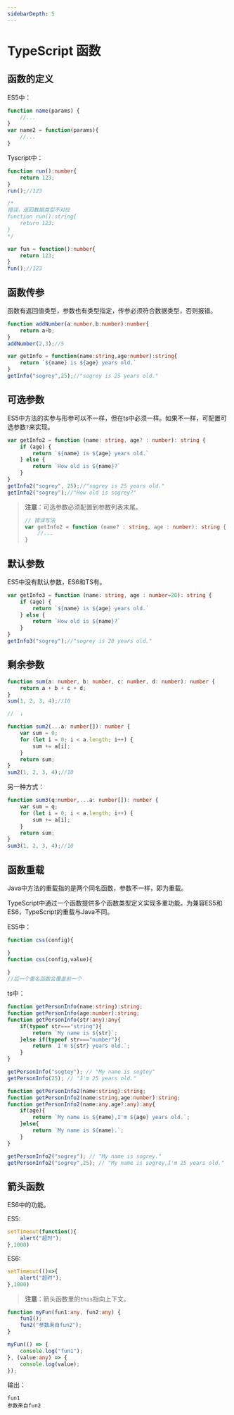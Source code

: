 ```yaml
---
sidebarDepth: 5
---
```


# TypeScript 函数

## 函数的定义
ES5中：
``` js
function name(params) {
    //...
}
var name2 = function(params){
    //...
}
```
Tyscript中：
``` ts
function run():number{
    return 123;
}
run();//123

/*
错误，返回数据类型不对应
function run():string{
    return 123;
}
*/

var fun = function():number{
    return 123;
}
fun();//123
```
## 函数传参

函数有返回值类型，参数也有类型指定，传参必须符合数据类型，否则报错。
``` ts
function addNumber(a:number,b:number):number{
    return a+b;
}
addNumber(2,3);//5

var getInfo = function(name:string,age:number):string{
    return `${name} is ${age} years old.`
}
getInfo("sogrey",25);//"sogrey is 25 years old."
```

## 可选参数
ES5中方法的实参与形参可以不一样，但在ts中必须一样。如果不一样，可配置可选参数`?`来实现。
``` ts
var getInfo2 = function (name: string, age? : number): string {
    if (age) {
        return `${name} is ${age} years old.`
    } else {
        return `How old is ${name}?`
    }
}
getInfo2("sogrey", 25);//"sogrey is 25 years old."
getInfo2("sogrey");//"How old is sogrey?"
```

> **注意**：可选参数必须配置到参数列表末尾。
> 
> ``` ts
> // 错误写法
> var getInfo2 = function (name? : string, age : number): string {
>     //...
> }
> ```



## 默认参数
ES5中没有默认参数，ES6和TS有。
``` ts
var getInfo3 = function (name: string, age : number=20): string {
    if (age) {
        return `${name} is ${age} years old.`
    } else {
        return `How old is ${name}?`
    }
}
getInfo3("sogrey");//"sogrey is 20 years old."
```
## 剩余参数

``` ts
function sum(a: number, b: number, c: number, d: number): number {
    return a + b + c + d;
}
sum(1, 2, 3, 4);//10

//  ↓

function sum2(...a: number[]): number {
    var sum = 0;
    for (let i = 0; i < a.length; i++) {
        sum += a[i];
    }
    return sum;
}
sum2(1, 2, 3, 4);//10
```

另一种方式：
``` ts
function sum3(q:number,...a: number[]): number {
    var sum = q;
    for (let i = 0; i < a.length; i++) {
        sum += a[i];
    }
    return sum;
}
sum3(1, 2, 3, 4);//10
```

## 函数重载

Java中方法的重载指的是两个同名函数，参数不一样，即为重载。

TypeScript中通过一个函数提供多个函数类型定义实现多重功能。为兼容ES5和ES6，TypeScript的重载与Java不同。

ES5中：
``` js
function css(config){

}
function css(config,value){
    
}
//后一个重名函数会覆盖前一个
```
ts中：
``` ts
function getPersonInfo(name:string):string;
function getPersonInfo(age:number):string;
function getPersonInfo(str:any):any{
    if(typeof str==="string"){
        return `My name is ${str}`;
    }else if(typeof str==="number"){
        return `I'm ${str} years old.`;
    }
}

getPersonInfo("sogtey"); // "My name is sogtey"
getPersonInfo(25); // "I'm 25 years old."
```
``` ts
function getPersonInfo2(name:string):string;
function getPersonInfo2(name:string,age:number):string;
function getPersonInfo2(name:any,age?:any):any{
    if(age){
        return `My name is ${name},I'm ${age} years old.`;
    }else{
        return `My name is ${name}.`;
    }
}

getPersonInfo2("sogrey"); // "My name is sogrey."
getPersonInfo2("sogrey",25); // "My name is sogrey,I'm 25 years old."
```

## 箭头函数

ES6中的功能。

ES5:
``` js
setTimeout(function(){
    alert("超时");
},1000)
```

ES6:
``` js
setTimeout(()=>{
    alert("超时");
},1000)
```

> **注意**：箭头函数里的`this`指向上下文。

``` ts
function myFun(fun1:any, fun2:any) {
    fun1();
    fun2("参数来自fun2");
}

myFun(() => {
    console.log("fun1");
}, (value:any) => {
    console.log(value);
});
```
输出：
```
fun1
参数来自fun2
```




